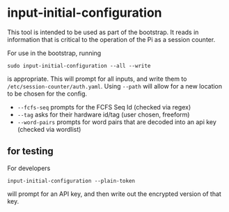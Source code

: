 # input-initial-configuration

This tool is intended to be used as part of the bootstrap. It reads in information that is critical to the operation of the Pi as a session counter.

For use in the bootstrap, running 

```
sudo input-initial-configuration --all --write
```

is appropriate. This will prompt for all inputs, and write them to `/etc/session-counter/auth.yaml`. Using `--path` will allow for a new location to be chosen for the config.

* `--fcfs-seq` prompts for the FCFS Seq Id (checked via regex)
* `--tag` asks for their hardware id/tag (user chosen, freeform)
* `--word-pairs` prompts for word pairs that are decoded into an api key (checked via wordlist)

## for testing

For developers

```
input-initial-configuration --plain-token
```

will prompt for an API key, and then write out the encrypted version of that key. 

